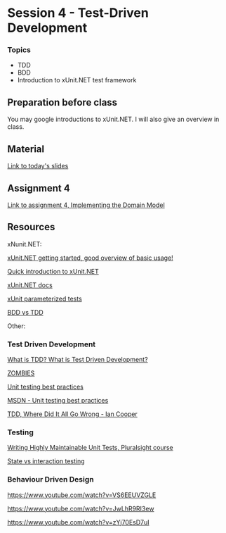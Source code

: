 # Session 4 - Test-Driven Development

### Topics
* TDD
* BDD
* Introduction to xUnit.NET test framework


## Preparation before class

You may google introductions to xUnit.NET. I will also give an overview in class.

## Material

[Link to today's slides](https://viaucdk-my.sharepoint.com/:p:/g/personal/trmo_viauc_dk/EVvkxpx8sg9Csh-mbwhIRd8BRVX7OGT22UrgqWyos7fuGA?e=Kuh1T3)

## Assignment 4

[Link to assignment 4, Implementing the Domain Model](https://viaucdk-my.sharepoint.com/:w:/g/personal/trmo_viauc_dk/EbqbGPO67_FIlV8nlJmvJ0kBTQu-H-2eEYWWM4IJqBhwbA?e=Je8cGt)

## Resources

xNunit.NET:

[xUnit.NET getting started, good overview of basic usage!](https://xunit.net/docs/getting-started/netfx/visual-studio)

[Quick introduction to xUnit.NET](https://www.meziantou.net/quick-introduction-to-xunitdotnet.htm)

[xUnit.NET docs](https://xunit.net/)

[xUnit parameterized tests](https://www.youtube.com/watch?v=Pk2d-qm5KwE)

[BDD vs TDD](https://www.youtube.com/watch?v=4sgTIVLGPAk)


Other:

### Test Driven Development
[What is TDD? What is Test Driven Development?](https://www.youtube.com/watch?v=H4Hf3pji7Fw)

[ZOMBIES](http://blog.wingman-sw.com/tdd-guided-by-zombies)

[Unit testing best practices](https://brightsec.com/blog/unit-testing-best-practices/)

[MSDN - Unit testing best practices](https://learn.microsoft.com/en-us/dotnet/core/testing/unit-testing-best-practices)

[TDD, Where Did It All Go Wrong - Ian Cooper](https://www.youtube.com/watch?v=EZ05e7EMOLM)

### Testing
[Writing Highly Maintainable Unit Tests, Pluralsight course](https://app.pluralsight.com/library/courses/writing-highly-maintainable-unit-tests/table-of-contents)

[State vs interaction testing](https://thinkster.io/tutorials/blogs/interaction-vs-state-based-testing)

### Behaviour Driven Design
https://www.youtube.com/watch?v=VS6EEUVZGLE

https://www.youtube.com/watch?v=JwLhR9RI3ew

https://www.youtube.com/watch?v=zYj70EsD7uI

